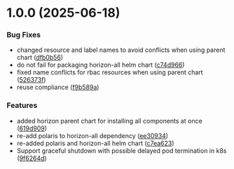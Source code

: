 <!-- 
Copyright 2025 Deutsche Telekom IT GmbH

SPDX-License-Identifier: Apache-2.0
-->

# 1.0.0 (2025-06-18)


### Bug Fixes

* changed resource and label names to avoid conflicts when using parent chart ([dfb0b56](https://github.com/telekom/pubsub-horizon-helm-charts/commit/dfb0b5659cc164726396ba1a66d46750bd1dd9fb))
* do not fail for packaging horizon-all helm chart ([c74d966](https://github.com/telekom/pubsub-horizon-helm-charts/commit/c74d96689dde2f99ef88ef7200f1b6a98d584bae))
* fixed name conflicts for rbac resources when using parent chart ([526373f](https://github.com/telekom/pubsub-horizon-helm-charts/commit/526373faaa75186f78d1acbe0d52c14b389f023d))
* reuse compliance ([f9b589a](https://github.com/telekom/pubsub-horizon-helm-charts/commit/f9b589ac0813b287b8a7b81d9433008b4437a954))


### Features

* added horizon parent chart for installing all components at once ([619d909](https://github.com/telekom/pubsub-horizon-helm-charts/commit/619d909418311395ef624c3fbfb1e2f63a1a849b))
* re-add polaris to horizon-all dependency ([ee30934](https://github.com/telekom/pubsub-horizon-helm-charts/commit/ee3093432b999512ba9e59c1948755e7469ec41c))
* re-added polaris and horizon-all helm chart ([c7ea623](https://github.com/telekom/pubsub-horizon-helm-charts/commit/c7ea6235f57853eabce627e05f9c3fb0c931401e))
* Support graceful shutdown with possible delayed pod termination in k8s ([9f6264d](https://github.com/telekom/pubsub-horizon-helm-charts/commit/9f6264d81cdceb88f7b97acd8df6db3b5f6b7de2))
